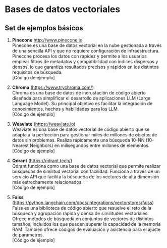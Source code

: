 # Bases de datos vectoriales
## Set de ejemplos básicos 
1. **Pinecone** http://www.pinecone.io  
Pinecone es una base de datos vectorial en la nube gestionada a través de una sencilla API y que no requiere configuración de infraestructura.
Pinecone procesa los datos con rapidez y permite a los usuarios emplear filtros de metadatos y compatibilidad con índices dispersos y densos, lo que garantiza resultados precisos y rápidos en los distintos requisitos de búsqueda.  
[Código de ejemplo]  

2. **Chroma** (https://www.trychroma.com/)  
Chroma es una base de datos de incrustación de código abierto diseñada para simplificar el desarrollo de aplicaciones LLM (Large Language Model).  Su principal objetivo es facilitar la integración de conocimientos, hechos y habilidades para los LLM.  
[Código de ejemplo]  

3. **Weaviate** (https://weaviate.io)  
Weaviate es una base de datos vectorial de código abierto que se adapta a la perfección para gestionar miles de millones de objetos de datos sin problemas.  Realiza rápidamente una búsqueda 10-NN (10-Nearest Neighbors) en milisegundos entre millones de elementos.  
[Código de ejemplo]  

4. **Qdrant** (https://qdrant.tech/)  
Qdrant funciona como una base de datos vectorial que permite realizar búsquedas de similitud vectorial con facilidad. Funciona a través de un servicio API que facilita la búsqueda de los vectores de alta dimensión más estrechamente relacionados.    
[Código de ejemplo]  

5. **Faiss** (https://python.langchain.com/docs/integrations/vectorstores/faiss)  
Faiss es una biblioteca de código abierto que resuelve el reto de la búsqueda y agrupación rápida y densa de similitudes vectoriales. Ofrece métodos de búsqueda en conjuntos de vectores de distintos tamaños, incluidos los que pueden superar la capacidad de la memoria RAM. También ofrece códigos de evaluación y asistencia para el ajuste de parámetros.  
[Código de ejemplo]

